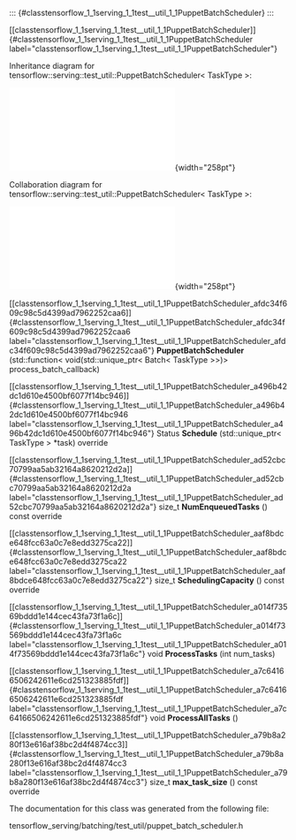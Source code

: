 ::: {#classtensorflow_1_1serving_1_1test__util_1_1PuppetBatchScheduler}
:::

[\[classtensorflow\_1\_1serving\_1\_1test\_\_util\_1\_1PuppetBatchScheduler\]]{#classtensorflow_1_1serving_1_1test__util_1_1PuppetBatchScheduler
label="classtensorflow_1_1serving_1_1test__util_1_1PuppetBatchScheduler"}

Inheritance diagram for
tensorflow::serving::test\_util::PuppetBatchScheduler$<$ TaskType $>$:

![image](classtensorflow_1_1serving_1_1test__util_1_1PuppetBatchScheduler__inherit__graph.pdf){width="258pt"}

Collaboration diagram for
tensorflow::serving::test\_util::PuppetBatchScheduler$<$ TaskType $>$:

![image](classtensorflow_1_1serving_1_1test__util_1_1PuppetBatchScheduler__coll__graph.pdf){width="258pt"}

[\[classtensorflow\_1\_1serving\_1\_1test\_\_util\_1\_1PuppetBatchScheduler\_afdc34f609c98c5d4399ad7962252caa6\]]{#classtensorflow_1_1serving_1_1test__util_1_1PuppetBatchScheduler_afdc34f609c98c5d4399ad7962252caa6
label="classtensorflow_1_1serving_1_1test__util_1_1PuppetBatchScheduler_afdc34f609c98c5d4399ad7962252caa6"}
**PuppetBatchScheduler** (std::function$<$ void(std::unique\_ptr$<$
Batch$<$ TaskType $>$$>$)$>$ process\_batch\_callback)

[\[classtensorflow\_1\_1serving\_1\_1test\_\_util\_1\_1PuppetBatchScheduler\_a496b42dc1d610e4500bf6077f14bc946\]]{#classtensorflow_1_1serving_1_1test__util_1_1PuppetBatchScheduler_a496b42dc1d610e4500bf6077f14bc946
label="classtensorflow_1_1serving_1_1test__util_1_1PuppetBatchScheduler_a496b42dc1d610e4500bf6077f14bc946"}
Status **Schedule** (std::unique\_ptr$<$ TaskType $>$ $\ast$task)
override

[\[classtensorflow\_1\_1serving\_1\_1test\_\_util\_1\_1PuppetBatchScheduler\_ad52cbc70799aa5ab32164a8620212d2a\]]{#classtensorflow_1_1serving_1_1test__util_1_1PuppetBatchScheduler_ad52cbc70799aa5ab32164a8620212d2a
label="classtensorflow_1_1serving_1_1test__util_1_1PuppetBatchScheduler_ad52cbc70799aa5ab32164a8620212d2a"}
size\_t **NumEnqueuedTasks** () const override

[\[classtensorflow\_1\_1serving\_1\_1test\_\_util\_1\_1PuppetBatchScheduler\_aaf8bdce648fcc63a0c7e8edd3275ca22\]]{#classtensorflow_1_1serving_1_1test__util_1_1PuppetBatchScheduler_aaf8bdce648fcc63a0c7e8edd3275ca22
label="classtensorflow_1_1serving_1_1test__util_1_1PuppetBatchScheduler_aaf8bdce648fcc63a0c7e8edd3275ca22"}
size\_t **SchedulingCapacity** () const override

[\[classtensorflow\_1\_1serving\_1\_1test\_\_util\_1\_1PuppetBatchScheduler\_a014f73569bddd1e144cec43fa73f1a6c\]]{#classtensorflow_1_1serving_1_1test__util_1_1PuppetBatchScheduler_a014f73569bddd1e144cec43fa73f1a6c
label="classtensorflow_1_1serving_1_1test__util_1_1PuppetBatchScheduler_a014f73569bddd1e144cec43fa73f1a6c"}
void **ProcessTasks** (int num\_tasks)

[\[classtensorflow\_1\_1serving\_1\_1test\_\_util\_1\_1PuppetBatchScheduler\_a7c64166506242611e6cd251323885fdf\]]{#classtensorflow_1_1serving_1_1test__util_1_1PuppetBatchScheduler_a7c64166506242611e6cd251323885fdf
label="classtensorflow_1_1serving_1_1test__util_1_1PuppetBatchScheduler_a7c64166506242611e6cd251323885fdf"}
void **ProcessAllTasks** ()

[\[classtensorflow\_1\_1serving\_1\_1test\_\_util\_1\_1PuppetBatchScheduler\_a79b8a280f13e616af38bc2d4f4874cc3\]]{#classtensorflow_1_1serving_1_1test__util_1_1PuppetBatchScheduler_a79b8a280f13e616af38bc2d4f4874cc3
label="classtensorflow_1_1serving_1_1test__util_1_1PuppetBatchScheduler_a79b8a280f13e616af38bc2d4f4874cc3"}
size\_t **max\_task\_size** () const override

The documentation for this class was generated from the following file:

tensorflow\_serving/batching/test\_util/puppet\_batch\_scheduler.h
